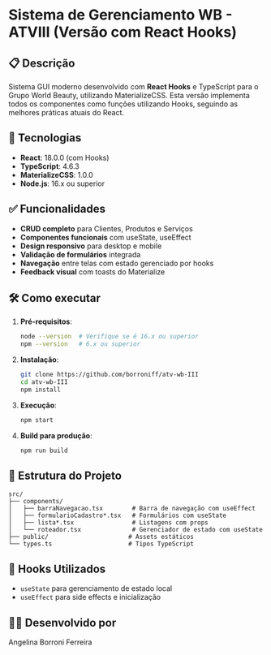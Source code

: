 # Sistema de Gerenciamento WB - ATVIII (Versão com React Hooks)

## 📋 Descrição
Sistema GUI moderno desenvolvido com **React Hooks** e TypeScript para o Grupo World Beauty, utilizando MaterializeCSS. Esta versão implementa todos os componentes como funções utilizando Hooks, seguindo as melhores práticas atuais do React.

## 🚀 Tecnologias
- **React**: 18.0.0 (com Hooks)
- **TypeScript**: 4.6.3  
- **MaterializeCSS**: 1.0.0
- **Node.js**: 16.x ou superior

## ✅ Funcionalidades
- **CRUD completo** para Clientes, Produtos e Serviços
- **Componentes funcionais** com useState, useEffect
- **Design responsivo** para desktop e mobile
- **Validação de formulários** integrada
- **Navegação** entre telas com estado gerenciado por hooks
- **Feedback visual** com toasts do Materialize

## 🛠️ Como executar

1. **Pré-requisitos**:
   ```bash
   node --version  # Verifique se é 16.x ou superior
   npm --version   # 6.x ou superior
   ```

2. **Instalação**:
   ```bash
   git clone https://github.com/borroniff/atv-wb-III
   cd atv-wb-III
   npm install
   ```

3. **Execução**:
   ```bash
   npm start
   ```

4. **Build para produção**:
   ```bash
   npm run build
   ```

## 📂 Estrutura do Projeto
```
src/
├── components/
│   ├── barraNavegacao.tsx        # Barra de navegação com useEffect
│   ├── formularioCadastro*.tsx   # Formulários com useState
│   ├── lista*.tsx                # Listagens com props
│   └── roteador.tsx              # Gerenciador de estado com useState
├── public/                      # Assets estáticos
└── types.ts                     # Tipos TypeScript
```

## 🔄 Hooks Utilizados
- `useState` para gerenciamento de estado local
- `useEffect` para side effects e inicialização

## 👨‍💻 Desenvolvido por
Angelina Borroni Ferreira
